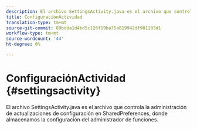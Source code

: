 ```yaml
---
description: El archivo SettingsActivity.java es el archivo que controla la administración de actualizaciones de configuración en SharedPreferences, donde almacenamos la configuración del administrador de funciones.
title: ConfiguraciónActividad
translation-type: tm+mt
source-git-commit: 89bdda1d4bd5c126f19ba75a819942df901183d1
workflow-type: tm+mt
source-wordcount: '44'
ht-degree: 0%

---
```



# ConfiguraciónActividad {#settingsactivity}

El archivo SettingsActivity.java es el archivo que controla la administración de actualizaciones de configuración en SharedPreferences, donde almacenamos la configuración del administrador de funciones.